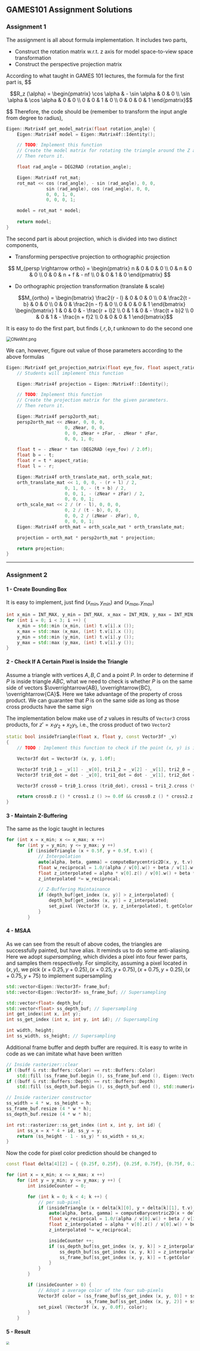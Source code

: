 ## GAMES101 Assignment Solutions

### Assignment 1

The assignment is all about formula implementation. It includes two parts,

- Construct the rotation matrix w.r.t. z axis for model space-to-view space transformation
- Construct the perspective projection matrix

According to what taught in GAMES 101 lectures, the formula for the first part is,
$$
```math
R_z (\alpha) = 
\begin{pmatrix}
\cos \alpha & - \sin \alpha & 0 & 0 \\
\sin \alpha & \cos \alpha & 0 & 0 \\
0 & 0 & 1 & 0 \\
0 & 0 & 0 & 1
\end{pmatrix}
```
$$
Therefore, the code should be (remember to transform the input angle from degree to radius),

```c++
Eigen::Matrix4f get_model_matrix(float rotation_angle) {
    Eigen::Matrix4f model = Eigen::Matrix4f::Identity();

    // TODO: Implement this function
    // Create the model matrix for rotating the triangle around the Z axis.
    // Then return it.

    float rad_angle = DEG2RAD (rotation_angle);

    Eigen::Matrix4f rot_mat;
    rot_mat << cos (rad_angle), - sin (rad_angle), 0, 0,
               sin (rad_angle), cos (rad_angle), 0, 0,
               0, 0, 1, 0,
               0, 0, 0, 1;

    model = rot_mat * model;
    
    return model;
}
```



The second part is about projection, which is divided into two distinct components,

- Transforming perspective projection to orthographic projection

$$
M_{persp \rightarrow ortho} =
\begin{pmatrix}
n & 0 & 0 & 0 \\
0 & n & 0 & 0 \\
0 & 0 & n + f & - nf \\
0 & 0 & 1 & 0
\end{pmatrix}
$$

- Do orthographic projection transformation (translate & scale)
  ```math
  M_{ortho} =
  \begin{bmatrix}
  \frac2{r - l} & 0 & 0 & 0 \\
  0 & \frac2{t - b} & 0 & 0 \\
  0 & 0 & \frac2{n - f} & 0 \\
  0 & 0 & 0 & 1
  \end{bmatrix}
  \begin{bmatrix}
  1 & 0 & 0 & - \frac{r + l}2 \\
  0 & 1 & 0 & - \frac{t + b}2 \\
  0 & 0 & 1 & - \frac{n + f}2 \\
  0 & 0 & 0 & 1
  \end{bmatrix}
  ```

It is easy to do the first part, but finds $l, r, b, t$ unknown to do the second one

<img src="https://ooo.0x0.ooo/2023/11/03/ONeWht.png" alt="ONeWht.png" style="zoom:80%;" />

We can, however, figure out value of those parameters according to the above formulas

```c++
Eigen::Matrix4f get_projection_matrix(float eye_fov, float aspect_ratio, float zNear, float zFar) {
    // Students will implement this function

    Eigen::Matrix4f projection = Eigen::Matrix4f::Identity();

    // TODO: Implement this function
    // Create the projection matrix for the given parameters.
    // Then return it.

    Eigen::Matrix4f persp2orth_mat;
    persp2orth_mat << zNear, 0, 0, 0,
                      0, zNear, 0, 0,
                      0, 0, zNear + zFar, - zNear * zFar,
                      0, 0, 1, 0;

    float t = - zNear * tan (DEG2RAD (eye_fov) / 2.0f);
    float b = - t;
    float r = t * aspect_ratio;
    float l = - r;

    Eigen::Matrix4f orth_translate_mat, orth_scale_mat;
    orth_translate_mat << 1, 0, 0, - (r + l) / 2,
                      0, 1, 0, - (t + b) / 2,
                      0, 0, 1, - (zNear + zFar) / 2,
                      0, 0, 0, 1;
    orth_scale_mat << 2 / (r - l), 0, 0, 0,
                      0, 2 / (t - b), 0, 0,
                      0, 0, 2 / (zNear - zFar), 0,
                      0, 0, 0, 1;
    Eigen::Matrix4f orth_mat = orth_scale_mat * orth_translate_mat;

    projection = orth_mat * persp2orth_mat * projection;

    return projection;
}
```



---

### Assignment 2

#### 1 - Create Bounding Box

It is easy to implement, just find $(x_{min}, y_{min})$ and $(x_{max}, y_{max})$

```C++
int x_min = INT_MAX, y_min = INT_MAX, x_max = INT_MIN, y_max = INT_MIN;
for (int i = 0; i < 3; i ++) {
    x_min = std::min (x_min, (int) t.v[i].x ());
    x_max = std::max (x_max, (int) t.v[i].x ());
    y_min = std::min (y_min, (int) t.v[i].y ());
    y_max = std::max (y_max, (int) t.v[i].y ());
}
```

#### 2 - Check If A Certain Pixel is Inside the Triangle

Assume a triangle with vertices $A, B, C$ and a point $P$. In order to determine if $P$ is inside triangle $ABC$, what we need to check is whether $P$ is on the same side of vectors $\overrightarrow{AB}, \overrightarrow{BC}, \overrightarrow{CA}$. Here we take advantage of the property of cross product. We can guarantee that $P$ is on the same side as long as those cross products have the same sign

The implementation below make use of $z$ values in results of `Vector3` cross products, for $z' = x_1y_2 + x_2y_1$, i.e., the cross product of two `Vector2`

```C++
static bool insideTriangle(float x, float y, const Vector3f* _v)
{   
    // TODO : Implement this function to check if the point (x, y) is inside the triangle represented by _v[0], _v[1], _v[2]

    Vector3f dot = Vector3f (x, y, 1.0f);

    Vector3f tri0_1 = _v[1] - _v[0], tri1_2 = _v[2] - _v[1], tri2_0 = _v[0] - _v[2];
    Vector3f tri0_dot = dot - _v[0], tri1_dot = dot - _v[1], tri2_dot = dot -_v[2];

    Vector3f cross0 = tri0_1.cross (tri0_dot), cross1 = tri1_2.cross (tri1_dot), cross2 = tri2_0.cross (tri2_dot);

    return cross0.z () * cross1.z () >= 0.0f && cross0.z () * cross2.z () >= 0.0f;
}
```

#### 3 - Maintain Z-Buffering

The same as the logic taught in lectures

```c++
for (int x = x_min; x <= x_max; x ++)
    for (int y = y_min; y <= y_max; y ++)
        if (insideTriangle (x + 0.5f, y + 0.5f, t.v)) {
            // Interpolation
            auto[alpha, beta, gamma] = computeBarycentric2D(x, y, t.v);
            float w_reciprocal = 1.0/(alpha / v[0].w() + beta / v[1].w() + gamma / v[2].w());
            float z_interpolated = alpha * v[0].z() / v[0].w() + beta * v[1].z() / v[1].w() + gamma * v[2].z() / v[2].w();
            z_interpolated *= w_reciprocal;

            // Z-Buffering Maintainance
            if (depth_buf[get_index (x, y)] > z_interpolated) {
                depth_buf[get_index (x, y)] = z_interpolated;
                set_pixel (Vector3f (x, y, z_interpolated), t.getColor ());
            }
        }
```

#### 4 - MSAA

As we can see from the result of above codes, the triangles are successfully painted, but have alias. It reminds us to do some anti-aliasing. Here we adopt *supersampling*, which divides a pixel into four fewer parts, and samples them respectively. For simplicity, assuming a pixel located in $(x, y)$, we pick $(x + 0.25, y + 0.25), (x + 0.25, y + 0.75), (x + 0.75, y + 0.25), (x + 0.75, y + 75)$ to implement supersampling

```C++
std::vector<Eigen::Vector3f> frame_buf;
std::vector<Eigen::Vector3f> ss_frame_buf; // Supersamepling

std::vector<float> depth_buf;
std::vector<float> ss_depth_buf; // Supersampling
int get_index(int x, int y);
int ss_get_index (int x, int y, int id); // Supersampling

int width, height;
int ss_width, ss_height; // Supersampling
```

Additional frame buffer and depth buffer are required. It is easy to write in code as we can imitate what have been written

```C++
// Inside rasterizer::clear
if ((buff & rst::Buffers::Color) == rst::Buffers::Color)
    std::fill (ss_frame_buf.begin (), ss_frame_buf.end (), Eigen::Vector3f {0, 0, 0});
if ((buff & rst::Buffers::Depth) == rst::Buffers::Depth)
    std::fill (ss_depth_buf.begin (), ss_depth_buf.end (), std::numeric_limits<float>::infinity ());
```

```C++
// Inside rasterizer constructor
ss_width = 4 * w, ss_height = h;
ss_frame_buf.resize (4 * w * h);
ss_depth_buf.resize (4 * w * h);
```

```C++
int rst::rasterizer::ss_get_index (int x, int y, int id) {
    int ss_x = x * 4 + id, ss_y = y;
    return (ss_height - 1 - ss_y) * ss_width + ss_x;
}
```

Now the code for pixel color prediction should be changed to

```C++
const float delta[4][2] = { {0.25f, 0.25f}, {0.25f, 0.75f}, {0.75f, 0.25f}, {0.75, 0.75f} };

for (int x = x_min; x <= x_max; x ++)
    for (int y = y_min; y <= y_max; y ++) {
        int insideCounter = 0;

        for (int k = 0; k < 4; k ++) {
            // per sub-pixel
            if (insideTriangle (x + delta[k][0], y + delta[k][1], t.v)) {
                auto[alpha, beta, gamma] = computeBarycentric2D(x + delta[k][0], y + delta[k][1], t.v);
                float w_reciprocal = 1.0/(alpha / v[0].w() + beta / v[1].w() + gamma / v[2].w());
                float z_interpolated = alpha * v[0].z() / v[0].w() + beta * v[1].z() / v[1].w() + gamma * v[2].z() / v[2].w();
                z_interpolated *= w_reciprocal;

                insideCounter ++;
                if (ss_depth_buf[ss_get_index (x, y, k)] > z_interpolated) {
                    ss_depth_buf[ss_get_index (x, y, k)] = z_interpolated;
                    ss_frame_buf[ss_get_index (x, y, k)] = t.getColor ();
                }
            }
        }

        if (insideCounter > 0) {
            // Adopt a average color of the four sub-pixels
            Vector3f color = (ss_frame_buf[ss_get_index (x, y, 0)] + ss_frame_buf[ss_get_index (x, y, 1)] +
                              ss_frame_buf[ss_get_index (x, y, 2)] + ss_frame_buf[ss_get_index (x, y, 3)]) / 4;
            set_pixel (Vector3f (x, y, 0.0f), color);
        }
    }
```

#### 5 - Result

<img src="Assignment2/Assignment2/Assignment2/Triangles_final.jpg" style="zoom: 50%;" />
